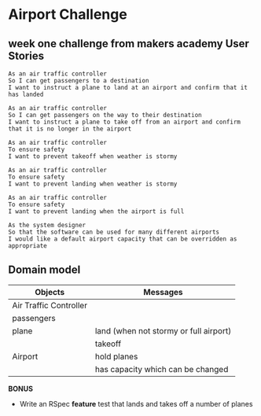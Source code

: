 Airport Challenge
=================
week one challenge from makers academy
User Stories
-----

```
As an air traffic controller
So I can get passengers to a destination
I want to instruct a plane to land at an airport and confirm that it has landed

As an air traffic controller
So I can get passengers on the way to their destination
I want to instruct a plane to take off from an airport and confirm that it is no longer in the airport

As an air traffic controller
To ensure safety
I want to prevent takeoff when weather is stormy

As an air traffic controller
To ensure safety
I want to prevent landing when weather is stormy

As an air traffic controller
To ensure safety
I want to prevent landing when the airport is full

As the system designer
So that the software can be used for many different airports
I would like a default airport capacity that can be overridden as appropriate
```
Domain model
-----
Objects  | Messages
------------- | -------------
Air Traffic Controller  |
passengers |
plane   | land (when not stormy or full airport)
        | takeoff
Airport | hold planes
        | has capacity which can be changed

**BONUS**

* Write an RSpec **feature** test that lands and takes off a number of planes
